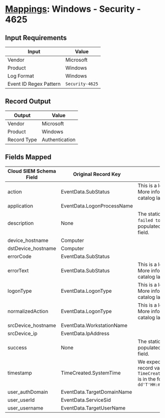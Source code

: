 # [Mappings](README.md): Windows - Security - 4625

## Input Requirements

|Input|Value|
|-----|-----|
|Vendor|Microsoft|
|Product|Windows|
|Log Format|Windows|
|Event ID Regex Pattern|`Security-4625`|

## Record Output

|Output|Value|
|------|-----|
|Vendor|Microsoft|
|Product|Windows|
|Record Type|Authentication|

## Fields Mapped

|Cloud SIEM Schema Field|Original Record Key|Notes|
|-----------------------|-------------------|-----|
|action|EventData.SubStatus|This is a lookup field. More info to come in the catalog later...|
|application|EventData.LogonProcessName||
|description|None|The static text `An account failed to log on` is populated in this schema field.|
|device_hostname|Computer||
|dstDevice_hostname|Computer||
|errorCode|EventData.SubStatus||
|errorText|EventData.SubStatus|This is a lookup field. More info to come in the catalog later...|
|logonType|EventData.LogonType|This is a lookup field. More info to come in the catalog later...|
|normalizedAction|EventData.LogonType|This is a lookup field. More info to come in the catalog later...|
|srcDevice_hostname|EventData.WorkstationName||
|srcDevice_ip|EventData.IpAddress||
|success|None|The static text `false` is populated in this schema field.|
|timestamp|TimeCreated.SystemTime|We expect the orginal record value of `TimeCreated.SystemTime` is in the format `yyyy-MM-dd'T'HH:mm:ss.SSSSSSSSSZ`|
|user_authDomain|EventData.TargetDomainName||
|user_userId|EventData.ServiceSid||
|user_username|EventData.TargetUserName||

